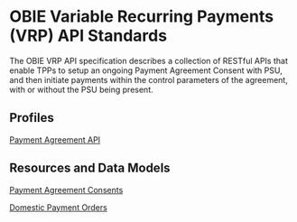 # OBIE Variable Recurring Payments (VRP) API Standards

The OBIE VRP API specification describes a collection of RESTful APIs that enable TPPs to setup an ongoing Payment Agreement Consent with PSU, and then initiate payments within the control parameters of the agreement, with or without the PSU being present.

## Profiles

[Payment Agreement API](./profiles/vrp-profile.md)

## Resources and Data Models

[Payment Agreement Consents](./resources-and-data-models/payment-agreement-consents.md)

[Domestic Payment Orders](./resources-and-data-models/recurring-domestic-payments.md)
